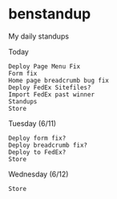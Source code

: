# benstandup
My daily standups

Today
    
    Deploy Page Menu Fix
    Form fix
    Home page breadcrumb bug fix    
    Deploy FedEx Sitefiles?
    Import FedEx past winner
    Standups
    Store

Tuesday (6/11)
    
    Deploy form fix?
    Deploy breadcrumb fix?
    Deploy to FedEx?
    Store
    
 Wednesday (6/12)
 
    Store
    
